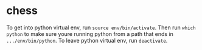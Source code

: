 # chess

To get into python virtual env, run `source env/bin/activate`.
Then run `which python` to make sure youre running python from a path that ends in `.../env/bin/python`.
To leave python virtual env, run `deactivate`.
